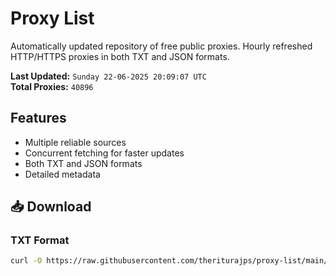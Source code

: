 # Proxy List

Automatically updated repository of free public proxies. Hourly refreshed HTTP/HTTPS proxies in both TXT and JSON formats.

**Last Updated:** `Sunday 22-06-2025 20:09:07 UTC`  
**Total Proxies:** `40896`

## Features
- Multiple reliable sources
- Concurrent fetching for faster updates
- Both TXT and JSON formats
- Detailed metadata

## 📥 Download

### TXT Format
```bash
curl -O https://raw.githubusercontent.com/theriturajps/proxy-list/main/proxies.txt